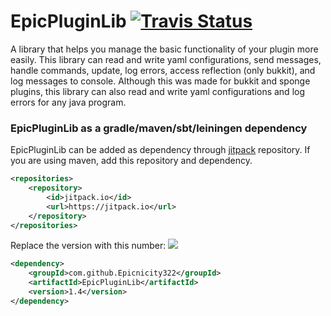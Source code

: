 # EpicPluginLib  [![Travis Status](https://travis-ci.org/Epicnicity322/EpicPluginLib.svg?branch=master)](https://travis-ci.org/Epicnicity322/EpicPluginLib)
A library that helps you manage the basic functionality of your plugin more easily. This library can read and write yaml configurations, send messages, handle commands, update, log errors, access reflection (only bukkit), and log messages to console. Although this was made for bukkit and sponge plugins, this library can also read and write yaml configurations and log errors for any java program.
### EpicPluginLib as a gradle/maven/sbt/leiningen dependency
EpicPluginLib can be added as dependency through [jitpack](https://jitpack.io/#Epicnicity322/EpicPluginLib) repository.
If you are using maven, add this repository and dependency.

```xml
<repositories>
    <repository>
        <id>jitpack.io</id>
        <url>https://jitpack.io</url>
    </repository>
</repositories>
```
Replace the version with this number: [![](https://jitpack.io/v/Epicnicity322/EpicPluginLib.svg)](https://jitpack.io/#Epicnicity322/EpicPluginLib)
```xml
<dependency>
    <groupId>com.github.Epicnicity322</groupId>
    <artifactId>EpicPluginLib</artifactId>
    <version>1.4</version>
</dependency>
```
